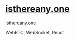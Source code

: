 # <a href="https://isthereany.one" target="_blank">isthereany.one</a>

<a href="https://isthereany.one/" target="_blank">isthereany.one</a>

WebRTC, WebSocket, React
